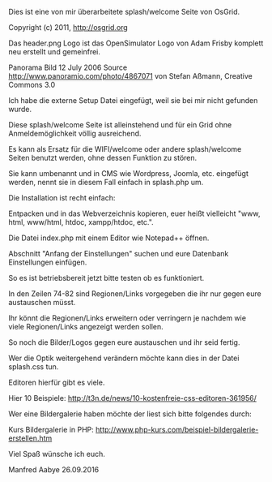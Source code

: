 Dies ist eine von mir überarbeitete splash/welcome Seite von OsGrid.

Copyright (c) 2011, http://osgrid.org

Das header.png Logo ist das OpenSimulator Logo von Adam Frisby komplett neu erstellt und gemeinfrei.

Panorama Bild 12 July 2006 Source http://www.panoramio.com/photo/4867071 von Stefan Aßmann, Creative Commons 3.0


Ich habe die externe Setup Datei eingefügt, weil sie bei mir nicht gefunden wurde.

Diese splash/welcome Seite ist alleinstehend und für ein Grid ohne Anmeldemöglichkeit völlig ausreichend.

Es kann als Ersatz für die WIFI/welcome oder andere splash/welcome Seiten benutzt werden, ohne dessen Funktion zu stören.

Sie kann umbenannt und in CMS wie Wordpress, Joomla, etc. eingefügt werden, nennt sie in diesem Fall einfach in splash.php um.

Die Installation ist recht einfach:

Entpacken und in das Webverzeichnis kopieren, euer heißt vielleicht "www, html, www/html, htdoc, xampp/htdoc, etc.".

Die Datei index.php mit einem Editor wie Notepad++ öffnen.

Abschnitt "Anfang der Einstellungen" suchen und eure Datenbank Einstellungen einfügen.

So es ist betriebsbereit jetzt bitte testen ob es funktioniert.

In den Zeilen 74-82 sind Regionen/Links vorgegeben die ihr nur gegen eure austauschen müsst.

Ihr könnt die Regionen/Links erweitern oder verringern je nachdem wie viele Regionen/Links angezeigt werden sollen.

So noch die Bilder/Logos gegen eure austauschen und ihr seid fertig.

Wer die Optik weitergehend verändern möchte kann dies in der Datei splash.css tun.

Editoren hierfür gibt es viele. 

Hier 10 Beispiele: http://t3n.de/news/10-kostenfreie-css-editoren-361956/

Wer eine Bildergalerie haben möchte der liest sich bitte folgendes durch:

Kurs Bildergalerie in PHP: http://www.php-kurs.com/beispiel-bildergalerie-erstellen.htm


Viel Spaß wünsche ich euch. 

Manfred Aabye 26.09.2016

